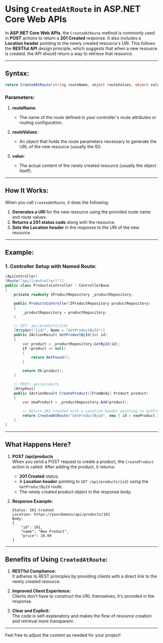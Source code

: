 # Using `CreatedAtRoute` in ASP.NET Core Web APIs

In **ASP.NET Core Web APIs**, the `CreatedAtRoute` method is commonly used in **POST** actions to return a **201 Created** response. It also includes a **Location header** pointing to the newly created resource's URI. This follows the **RESTful API** design principle, which suggests that when a new resource is created, the API should return a way to retrieve that resource.

---

## **Syntax:**
```csharp
return CreatedAtRoute(string routeName, object routeValues, object value);
```

### **Parameters:**

1. **routeName**:  
   - The name of the route defined in your controller's route attributes or routing configuration.
   
2. **routeValues**:  
   - An object that holds the route parameters necessary to generate the URL of the new resource (usually the ID).
   
3. **value**:  
   - The actual content of the newly created resource (usually the object itself).

---

## **How It Works:**

When you call `CreatedAtRoute`, it does the following:
1. **Generates a URI** for the new resource using the provided route name and route values.
2. **Returns a 201 status code** along with the resource.
3. **Sets the Location header** in the response to the URI of the new resource.

---

## **Example:**

### **1. Controller Setup with Named Route:**
```csharp
[ApiController]
[Route("api/[controller]")]
public class ProductsController : ControllerBase
{
    private readonly IProductRepository _productRepository;

    public ProductsController(IProductRepository productRepository)
    {
        _productRepository = productRepository;
    }

    // GET: api/products/{id}
    [HttpGet("{id}", Name = "GetProductById")]
    public IActionResult GetProductById(int id)
    {
        var product = _productRepository.GetById(id);
        if (product == null)
        {
            return NotFound();
        }

        return Ok(product);
    }

    // POST: api/products
    [HttpPost]
    public IActionResult CreateProduct([FromBody] Product product)
    {
        var newProduct = _productRepository.Add(product);

        // Return 201 Created with a Location header pointing to GetProductById route
        return CreatedAtRoute("GetProductById", new { id = newProduct.Id }, newProduct);
    }
}
```

---

## **What Happens Here?**

1. **POST /api/products**  
   When you send a POST request to create a product, the `CreateProduct` action is called. After adding the product, it returns:
   - **201 Created** status.
   - A **Location header** pointing to `GET /api/products/{id}` using the `GetProductById` route.
   - The newly created product object in the response body.

2. **Response Example:**
   ```
   Status: 201 Created
   Location: https://yourdomain/api/products/101
   Body:
   {
       "id": 101,
       "name": "New Product",
       "price": 19.99
   }
   ```

---

## **Benefits of Using `CreatedAtRoute`:**

1. **RESTful Compliance:**  
   It adheres to REST principles by providing clients with a direct link to the newly created resource.

2. **Improved Client Experience:**  
   Clients don't have to construct the URL themselves; it's provided in the response.

3. **Clear and Explicit:**  
   The code is self-explanatory and makes the flow of resource creation and retrieval more transparent.

---

Feel free to adjust the content as needed for your project!

